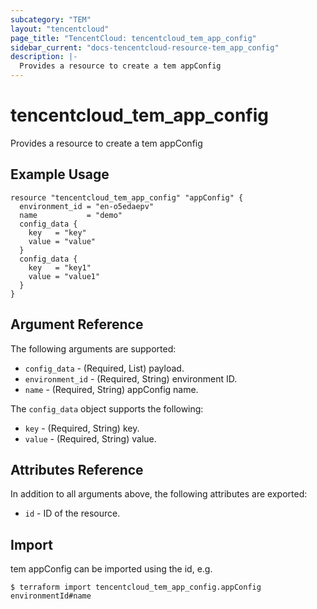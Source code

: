 ```yaml
---
subcategory: "TEM"
layout: "tencentcloud"
page_title: "TencentCloud: tencentcloud_tem_app_config"
sidebar_current: "docs-tencentcloud-resource-tem_app_config"
description: |-
  Provides a resource to create a tem appConfig
---
```


# tencentcloud_tem_app_config

Provides a resource to create a tem appConfig

## Example Usage

```hcl
resource "tencentcloud_tem_app_config" "appConfig" {
  environment_id = "en-o5edaepv"
  name           = "demo"
  config_data {
    key   = "key"
    value = "value"
  }
  config_data {
    key   = "key1"
    value = "value1"
  }
}
```

## Argument Reference

The following arguments are supported:

* `config_data` - (Required, List) payload.
* `environment_id` - (Required, String) environment ID.
* `name` - (Required, String) appConfig name.

The `config_data` object supports the following:

* `key` - (Required, String) key.
* `value` - (Required, String) value.

## Attributes Reference

In addition to all arguments above, the following attributes are exported:

* `id` - ID of the resource.



## Import

tem appConfig can be imported using the id, e.g.
```
$ terraform import tencentcloud_tem_app_config.appConfig environmentId#name
```

